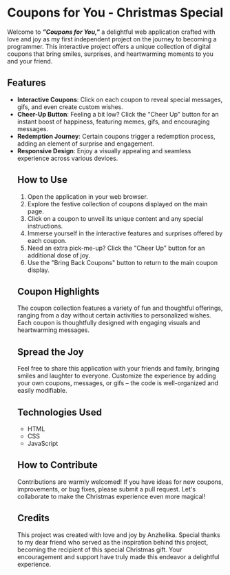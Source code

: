 # Coupons for You - Christmas Special

Welcome to ***"Coupons for You,"*** a delightful web application crafted with love and joy as my first independent project on the journey to becoming a programmer. This interactive project offers a unique collection of digital coupons that bring smiles, surprises, and heartwarming moments to you and your friend.

## Features

* **Interactive Coupons**: Click on each coupon to reveal special messages, gifs, and even create custom wishes.
* **Cheer-Up Button**: Feeling a bit low? Click the "Cheer Up" button for an instant boost of happiness, featuring memes, gifs, and encouraging messages.
* **Redemption Journey**: Certain coupons trigger a redemption process, adding an element of surprise and engagement.
* **Responsive Design**: Enjoy a visually appealing and seamless experience across various devices.
<ul>

## How to Use
1. Open the application in your web browser.
1. Explore the festive collection of coupons displayed on the main page.
1. Click on a coupon to unveil its unique content and any special instructions.
1. Immerse yourself in the interactive features and surprises offered by each coupon.
1. Need an extra pick-me-up? Click the "Cheer Up" button for an additional dose of joy.
1. Use the "Bring Back Coupons" button to return to the main coupon display.

## Coupon Highlights
The coupon collection features a variety of fun and thoughtful offerings, ranging from a day without certain activities to personalized wishes. Each coupon is thoughtfully designed with engaging visuals and heartwarming messages.

## Spread the Joy
Feel free to share this application with your friends and family, bringing smiles and laughter to everyone. Customize the experience by adding your own coupons, messages, or gifs – the code is well-organized and easily modifiable.

## Technologies Used
* HTML
* CSS
* JavaScript

## How to Contribute
Contributions are warmly welcomed! If you have ideas for new coupons, improvements, or bug fixes, please submit a pull request. Let's collaborate to make the Christmas experience even more magical!

## Credits
This project was created with love and joy by Anzhelika. Special thanks to my dear friend who served as the inspiration behind this project, becoming the recipient of this special Christmas gift. Your encouragement and support have truly made this endeavor a delightful experience.